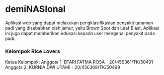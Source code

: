 # demiNASIonal
Aplikasi web yang dapat melakukan pengklasifikasian penyakit tanaman padi yang disebabkan oleh jamur, yaitu Brown Spot dan Leaf Blast. Aplikasi ini juga dapat memberikan edukasi kepada user mengenai penyakit pada padi.

### Kelompok Rice Lovers
Ketua Kelompok: 
Anggota 1: BTARI FATMA ROSA - 20/456361/TK/50491
Anggota 2: KURNIA DWI UTAMI - 20/456369/TK/50499